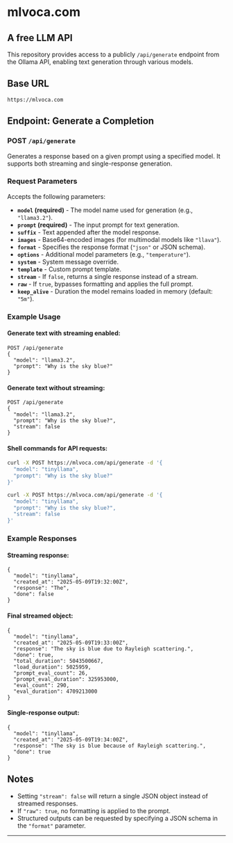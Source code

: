 # mlvoca.com

## A free LLM API

This repository provides access to a publicly `/api/generate` endpoint from the Ollama API, enabling text generation through various models.

## Base URL
```
https://mlvoca.com
```

## Endpoint: Generate a Completion

### **POST** `/api/generate`

Generates a response based on a given prompt using a specified model. It supports both streaming and single-response generation.

### Request Parameters

Accepts the following parameters:

- **`model` (required)** - The model name used for generation (e.g., `"llama3.2"`).
- **`prompt` (required)** - The input prompt for text generation.
- **`suffix`** - Text appended after the model response.
- **`images`** - Base64-encoded images (for multimodal models like `"llava"`).
- **`format`** - Specifies the response format (`"json"` or JSON schema).
- **`options`** - Additional model parameters (e.g., `"temperature"`).
- **`system`** - System message override.
- **`template`** - Custom prompt template.
- **`stream`** - If `false`, returns a single response instead of a stream.
- **`raw`** - If `true`, bypasses formatting and applies the full prompt.
- **`keep_alive`** - Duration the model remains loaded in memory (default: `"5m"`).

### Example Usage

#### Generate text with streaming enabled:
```
POST /api/generate
{
  "model": "llama3.2",
  "prompt": "Why is the sky blue?"
}
```

#### Generate text without streaming:
```
POST /api/generate
{
  "model": "llama3.2",
  "prompt": "Why is the sky blue?",
  "stream": false
}
```

#### Shell commands for API requests:
```sh
curl -X POST https://mlvoca.com/api/generate -d '{
  "model": "tinyllama",
  "prompt": "Why is the sky blue?"
}'
```

```sh
curl -X POST https://mlvoca.com/api/generate -d '{
  "model": "tinyllama",
  "prompt": "Why is the sky blue?",
  "stream": false
}'
```

### Example Responses

#### Streaming response:
```
{
  "model": "tinyllama",
  "created_at": "2025-05-09T19:32:00Z",
  "response": "The",
  "done": false
}
```

#### Final streamed object:
```
{
  "model": "tinyllama",
  "created_at": "2025-05-09T19:33:00Z",
  "response": "The sky is blue due to Rayleigh scattering.",
  "done": true,
  "total_duration": 5043500667,
  "load_duration": 5025959,
  "prompt_eval_count": 26,
  "prompt_eval_duration": 325953000,
  "eval_count": 290,
  "eval_duration": 4709213000
}
```

#### Single-response output:
```
{
  "model": "tinyllama",
  "created_at": "2025-05-09T19:34:00Z",
  "response": "The sky is blue because of Rayleigh scattering.",
  "done": true
}
```

## Notes

- Setting `"stream": false` will return a single JSON object instead of streamed responses.
- If `"raw": true`, no formatting is applied to the prompt.
- Structured outputs can be requested by specifying a JSON schema in the `"format"` parameter.

---
